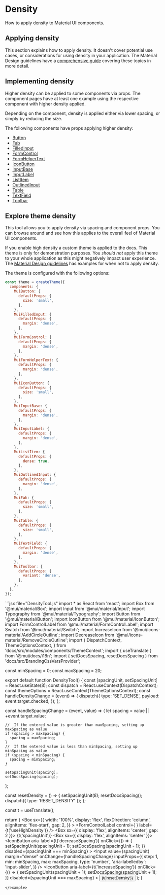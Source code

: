# Density

How to apply density to Material UI components.

## Applying density

This section explains how to apply density.
It doesn't cover potential use cases, or considerations for using density in your application.
The Material Design guidelines have a [comprehensive guide](https://m2.material.io/design/layout/applying-density.html) covering these topics in more detail.

## Implementing density

Higher density can be applied to some components via props. The component pages
have at least one example using the respective component with higher density applied.

Depending on the component, density is applied either via lower spacing, or simply by
reducing the size.

The following components have props applying higher density:

- [Button](https://mui.com/material-ui/api/button/)
- [Fab](https://mui.com/material-ui/api/fab/)
- [FilledInput](https://mui.com/material-ui/api/filled-input/)
- [FormControl](https://mui.com/material-ui/api/form-control/)
- [FormHelperText](https://mui.com/material-ui/api/form-helper-text/)
- [IconButton](https://mui.com/material-ui/api/icon-button/)
- [InputBase](https://mui.com/material-ui/api/input-base/)
- [InputLabel](https://mui.com/material-ui/api/input-label/)
- [ListItem](https://mui.com/material-ui/api/list-item/)
- [OutlinedInput](https://mui.com/material-ui/api/outlined-input/)
- [Table](https://mui.com/material-ui/api/table/)
- [TextField](https://mui.com/material-ui/api/text-field/)
- [Toolbar](https://mui.com/material-ui/api/toolbar/)

## Explore theme density

This tool allows you to apply density via spacing and component props. You can browse
around and see how this applies to the overall feel of Material UI components.

If you enable high density a custom theme is applied to the docs. This theme is only
for demonstration purposes. You _should not_ apply this theme to your whole application
as this might negatively impact user experience. The [Material Design guidelines](https://m2.material.io/design/layout/applying-density.html) has examples
for when not to apply density.

The theme is configured with the following options:

```js
const theme = createTheme({
  components: {
    MuiButton: {
      defaultProps: {
        size: 'small',
      },
    },
    MuiFilledInput: {
      defaultProps: {
        margin: 'dense',
      },
    },
    MuiFormControl: {
      defaultProps: {
        margin: 'dense',
      },
    },
    MuiFormHelperText: {
      defaultProps: {
        margin: 'dense',
      },
    },
    MuiIconButton: {
      defaultProps: {
        size: 'small',
      },
    },
    MuiInputBase: {
      defaultProps: {
        margin: 'dense',
      },
    },
    MuiInputLabel: {
      defaultProps: {
        margin: 'dense',
      },
    },
    MuiListItem: {
      defaultProps: {
        dense: true,
      },
    },
    MuiOutlinedInput: {
      defaultProps: {
        margin: 'dense',
      },
    },
    MuiFab: {
      defaultProps: {
        size: 'small',
      },
    },
    MuiTable: {
      defaultProps: {
        size: 'small',
      },
    },
    MuiTextField: {
      defaultProps: {
        margin: 'dense',
      },
    },
    MuiToolbar: {
      defaultProps: {
        variant: 'dense',
      },
    },
  },
});
```

<example name="DensityTool">
```jsx file="DensityTool.js"
import * as React from 'react';
import Box from '@mui/material/Box';
import Input from '@mui/material/Input';
import Typography from '@mui/material/Typography';
import Button from '@mui/material/Button';
import IconButton from '@mui/material/IconButton';
import FormControlLabel from '@mui/material/FormControlLabel';
import Switch from '@mui/material/Switch';
import IncreaseIcon from '@mui/icons-material/AddCircleOutline';
import DecreaseIcon from '@mui/icons-material/RemoveCircleOutline';
import {
  DispatchContext,
  ThemeOptionsContext,
} from 'docs/src/modules/components/ThemeContext';
import { useTranslate } from '@mui/docs/i18n';
import { setDocsSpacing, resetDocsSpacing } from 'docs/src/BrandingCssVarsProvider';

const minSpacing = 0;
const maxSpacing = 20;

export default function DensityTool() {
  const [spacingUnit, setSpacingUnit] = React.useState(8);
  const dispatch = React.useContext(DispatchContext);
  const themeOptions = React.useContext(ThemeOptionsContext);
  const handleDensityChange = (event) => {
    dispatch({
      type: 'SET_DENSE',
      payload: event.target.checked,
    });
  };

  const handleSpacingChange = (event, value) => {
    let spacing = value || +event.target.value;

    //  If the entered value is greater than maxSpacing, setting up maxSpacing as value
    if (spacing > maxSpacing) {
      spacing = maxSpacing;
    }
    //  If the entered value is less than minSpacing, setting up minSpacing as value
    if (spacing < minSpacing) {
      spacing = minSpacing;
    }

    setSpacingUnit(spacing);
    setDocsSpacing(spacing);
  };

  const resetDensity = () => {
    setSpacingUnit(8);
    resetDocsSpacing();
    dispatch({ type: 'RESET_DENSITY' });
  };

  const t = useTranslate();

  return (
    <Box
      sx={{
        width: '100%',
        display: 'flex',
        flexDirection: 'column',
        alignItems: 'flex-start',
        gap: 2,
      }}
    >
      <FormControlLabel
        control={
          <Switch
            checked={themeOptions.dense}
            onChange={handleDensityChange}
            value="dense"
            color="secondary"
          />
        }
        label={t('useHighDensity')}
      />
      <Box sx={{ display: 'flex', alignItems: 'center', gap: 2 }}>
        <Typography id="input-slider" gutterBottom>
          {t('spacingUnit')}
        </Typography>
        <Box sx={{ display: 'flex', alignItems: 'center' }}>
          <IconButton
            aria-label={t('decreaseSpacing')}
            onClick={() => {
              setSpacingUnit(spacingUnit - 1);
              setDocsSpacing(spacingUnit - 1);
            }}
            disabled={spacingUnit === minSpacing}
          >
            <DecreaseIcon />
          </IconButton>
          <Input
            value={spacingUnit}
            margin="dense"
            onChange={handleSpacingChange}
            inputProps={{
              step: 1,
              min: minSpacing,
              max: maxSpacing,
              type: 'number',
              'aria-labelledby': 'input-slider',
            }}
          />
          <IconButton
            aria-label={t('increaseSpacing')}
            onClick={() => {
              setSpacingUnit(spacingUnit + 1);
              setDocsSpacing(spacingUnit + 1);
            }}
            disabled={spacingUnit === maxSpacing}
          >
            <IncreaseIcon />
          </IconButton>
        </Box>
      </Box>
      <Button variant="contained" onClick={resetDensity}>
        {t('resetDensity')}
      </Button>
    </Box>
  );
}
```
</example>